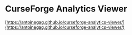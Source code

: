 # CurseForge Analytics Viewer

[https://antoinegag.github.io/curseforge-analytics-viewer/](https://antoinegag.github.io/curseforge-analytics-viewer/)